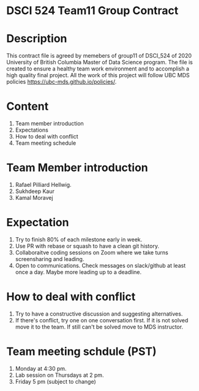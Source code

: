 # DSCI 524 Team11 Group Contract

# Description 

This contract file is agreed by memebers of group11 of DSCI_524 of 2020 University of British Columbia Master of Data Science program. The file is created to ensure a healthy team work environment and to accomplish a high quality final project. All the work of this project will follow UBC MDS policies https://ubc-mds.github.io/policies/.

# Content 

1. Team member introduction
2. Expectations
3. How to deal with conflict
4. Team meeting schedule 

# Team Member introduction 

1. Rafael Pilliard Hellwig.
2. Sukhdeep Kaur 
3. Kamal Moravej

# Expectation 

1. Try to finish 80% of each milestone early in week.
2. Use PR with rebase or squash to have a clean git history.
3. Collaboraitve coding sessions on Zoom where we take turns screensharing and leading.
4. Open to communications. Check messages on slack/github at least once a day. Maybe more leading up to a deadline. 


# How to deal with conflict

1. Try to have a constructive discussion and suggesting alternatives.
2. If there's conflict, try one on one conversation first. If it is not solved move it to the team. If still can't be solved move to MDS instructor.

# Team meeting schdule (PST)

1. Monday at 4:30 pm.
2. Lab session on Thursdays at 2 pm. 
3. Friday 5 pm (subject to change)
